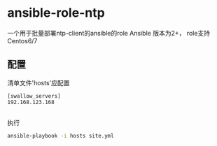 # ansible-role-ntp
一个用于批量部署ntp-client的ansible的role
Ansible 版本为2+， role支持Centos6/7

## 配置
清单文件'hosts'应配置
```
[swallow_servers]
192.168.123.168
```

##
执行
```bash
ansible-playbook -i hosts site.yml
```
